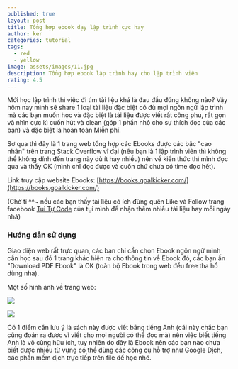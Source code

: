 ```yaml
---
published: true
layout: post
title: Tổng hợp ebook dạy lập trình cực hay
author: ker
categories: tutorial
tags:
  - red
  - yellow
image: assets/images/11.jpg
description: Tổng hợp ebook lập trình hay cho lập trình viên
rating: 4.5
---
```

Mới học lập trình thì việc đi tìm tài liệu khá là đau đầu đúng không nào? Vậy hôm nay mình sẽ share 1 loại tài liệu đặc biệt có đủ mọi ngôn ngữ lập trình mà các bạn muốn học và đặc biệt là tài liệu được viết rất công phu, rất gọn và nhìn cực kì cuốn hút và clean (góp 1 phần nhỏ cho sự thích đọc của các bạn) và đặc biệt là hoàn toàn Miễn phí.

Sơ qua thì đây là 1 trang web tổng hợp các Ebooks được các bậc "cao nhân" trên trang Stack Overflow vĩ đại (nếu bạn là 1 lập trình viên thì không thể không dính đến trang này dù ít hay nhiều) nên về kiến thức thì mình đọc qua và thấy OK (mình chỉ đọc được và cuốn chứ chưa có time đọc hết).

Link truy cập website Ebooks: [https://books.goalkicker.com/](https://books.goalkicker.com/)

(Chờ tí ^^~ nếu các bạn thấy tài liệu có ích đừng quên Like và Follow trang facebook [Tui Tự Code](https://www.facebook.com/shareAboutIT/) của tụi mình để nhận thêm nhiều tài liệu hay mỗi ngày nhá)

### Hướng dẫn sử dụng
Giao diện web rất trực quan, các bạn chỉ cần chọn Ebook ngôn ngữ mình cần học sau đó 1 trang khác hiện ra cho thông tin về Ebook đó, các bạn ấn "Download PDF Ebook" là OK (toàn bộ Ebook trong web đều free tha hồ dùng nha).

Một số hình ảnh về trang web:

![](https://4.bp.blogspot.com/-BB7oO13Zsnk/XFgB45OuztI/AAAAAAAAAXA/o3Z_3PAKxkEGv_G6Wc_o3REEE208pwlCQCK4BGAYYCw/s320/webcode1.PNG)

![](https://2.bp.blogspot.com/-dizb_fjogxU/XFgCbGWj3sI/AAAAAAAAAXM/BPO_Z8Pzi_4OZkzu2DHMUKn-RPmdvwRRQCK4BGAYYCw/s320/webcode2.PNG)

Có 1 điểm cần lưu ý là sách này được viết bằng tiếng Anh (cái này chắc bạn cũng đoán ra được vì viết cho mọi người có thể đọc mà) nên việc biết tiếng Anh là vô cùng hữu ích, tuy nhiên do đây là Ebook nên các bạn nào chưa biết được nhiều từ vựng có thể dùng các công cụ hỗ trợ như Google Dịch, các phần mềm dịch trực tiếp trên file để học nhé.
